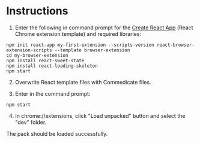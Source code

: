# Instructions

1. Enter the following in command prompt for the [Create React App](https://github.com/facebook/create-react-app) (React Chrome extension template) and required libraries:

```
npm init react-app my-first-extension --scripts-version react-browser-extension-scripts --template browser-extension
cd my-browser-extension
npm install react-sweet-state
npm install react-loading-skeleton
npm start
```

2. Overwrite React template files with Commedicate files. 

3. Enter in the command prompt:

```
npm start
```

4. In chrome://extensions, click "Load unpacked" button and select the "dev" folder. 

The pack should be loaded successfully.